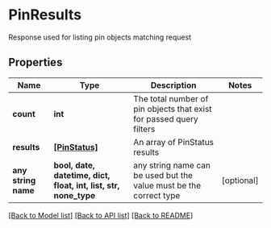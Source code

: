 # PinResults

Response used for listing pin objects matching request

## Properties
Name | Type | Description | Notes
------------ | ------------- | ------------- | -------------
**count** | **int** | The total number of pin objects that exist for passed query filters | 
**results** | [**[PinStatus]**](PinStatus.md) | An array of PinStatus results | 
**any string name** | **bool, date, datetime, dict, float, int, list, str, none_type** | any string name can be used but the value must be the correct type | [optional]

[[Back to Model list]](../README.md#documentation-for-models) [[Back to API list]](../README.md#documentation-for-api-endpoints) [[Back to README]](../README.md)


